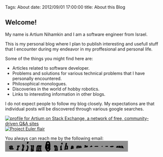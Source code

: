Tags: About
date: 2012/09/01 17:00:00
title: About this Blog

## Welcome!

My name is Artium Nihamkin and I am a software engineer from Israel.

This is my personal blog where I plan to publish interesting and usefull stuff that I encounter during my endeavor in my proffesional and personal life. 

Some of the things you might find here are:

 - Articles related to software developer.
 - Problems and solutions for various technical problems that I have personally encountered.
 - Philosophical monologues.
 - Discoveries in the world of hobby robotics.
 - Links to interesting information in other blogs.

I do not expect people to follow my blog closely. My expectations are that individual posts will be discovered through various google searches. 

<a href="http://stackexchange.com/users/204340">
<img src="http://stackexchange.com/users/flair/204340.png?theme=dark" width="208" height="58" alt="profile for Artium on Stack Exchange, a network of free, community-driven Q&amp;A sites" title="profile for Artium on Stack Exchange, a network of free, community-driven Q&amp;A sites">
</a>    <a href="https://projecteuler.net/progress=Artium"><img src="https://projecteuler.net/profile/Artium.png" width="208" height="58" alt="Project Euler flair"></a>

You always can reach me by the following email:
[![email captcha](/files/email3.gif)](http://captchanim.cs.technion.ac.il)


